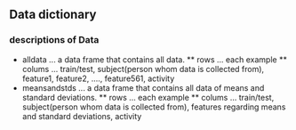 ## Data dictionary

### descriptions of Data
* alldata ... a data frame that contains all data.
  ** rows ... each example
  ** colums ... train/test, subject(person whom data is collected from), feature1, feature2, ...., feature561, activity
* meansandstds ... a data frame that contains all data of means and standard deviations.
  ** rows ... each example
  ** colums ... train/test, subject(person whom data is collected from), features regarding means and standard deviations, activity
